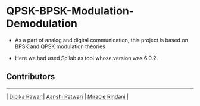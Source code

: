 # QPSK-BPSK-Modulation-Demodulation

- As a part of analog and digital communication, this project is based on BPSK and QPSK modulation theories

- Here we had used Scilab as tool whose version was 6.0.2.


## Contributors

---

| [Dipika Pawar](https://github.com/DipikaPawar12)                                                                                                            | [Aanshi Patwari](https://github.com/aanshi18)                                                                                                            | [Miracle Rindani](https://github.com/mrindani)       |


